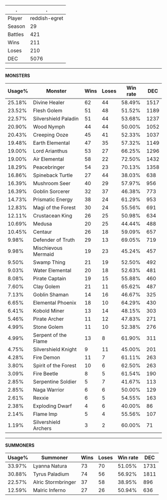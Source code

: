 .|.
|-|-
Player|reddish-egret
Season|29
Battles|421
Wins|211
Loses|210
DEC|5076

---
**MONSTERS**

Usage%|Monster|Wins|Loses|Win rate|DEC|
-|-|-|-|-|-|
25.18%|Divine Healer|62|44|58.49%|1517|
23.52%|Flesh Golem|51|48|51.52%|1189|
22.57%|Silvershield Paladin|51|44|53.68%|1237|
20.90%|Wood Nymph|44|44|50.00%|1052|
20.43%|Creeping Ooze|45|41|52.33%|1037|
19.48%|Earth Elemental|47|35|57.32%|1149|
19.00%|Lord Arianthus|53|27|66.25%|1296|
19.00%|Air Elemental|58|22|72.50%|1432|
18.29%|Peacebringer|54|23|70.13%|1358|
16.86%|Spineback Turtle|27|44|38.03%|638|
16.39%|Mushroom Seer|40|29|57.97%|956|
16.39%|Goblin Sorcerer|32|37|46.38%|773|
14.73%|Prismatic Energy|38|24|61.29%|953|
12.83%|Magi of the Forest|30|24|55.56%|691|
12.11%|Crustacean King|26|25|50.98%|634|
10.69%|Medusa|20|25|44.44%|488|
10.45%|Centaur|26|18|59.09%|657|
9.98%|Defender of Truth|29|13|69.05%|719|
9.98%|Mischievous Mermaid|19|23|45.24%|457|
9.50%|Swamp Thing|21|19|52.50%|492|
9.03%|Water Elemental|20|18|52.63%|481|
8.08%|Pirate Captain|19|15|55.88%|460|
7.60%|Clay Golem|21|11|65.62%|487|
7.13%|Goblin Shaman|14|16|46.67%|325|
6.65%|Elemental Phoenix|18|10|64.29%|430|
6.41%|Kobold Miner|13|14|48.15%|303|
5.46%|Pirate Archer|11|12|47.83%|271|
4.99%|Stone Golem|11|10|52.38%|276|
4.99%|Serpent of the Flame|13|8|61.90%|311|
4.75%|Silvershield Knight|9|11|45.00%|201|
4.28%|Fire Demon|11|7|61.11%|263|
3.80%|Spirit of the Forest|10|6|62.50%|263|
3.09%|Fire Beetle|8|5|61.54%|190|
2.85%|Serpentine Soldier|5|7|41.67%|113|
2.85%|Naga Warrior|6|6|50.00%|129|
2.61%|Rexxie|6|5|54.55%|163|
2.38%|Exploding Dwarf|4|6|40.00%|86|
2.14%|Flame Imp|5|4|55.56%|107|
1.19%|Silvershield Archers|3|2|60.00%|71|

---
**SUMMONERS**

Usage%|Summoner|Wins|Loses|Win rate|DEC|
-|-|-|-|-|-|
33.97%|Lyanna Natura|73|70|51.05%|1731|
30.88%|Tyrus Paladium|74|56|56.92%|1811|
22.57%|Alric Stormbringer|37|58|38.95%|896|
12.59%|Malric Inferno|27|26|50.94%|636|

